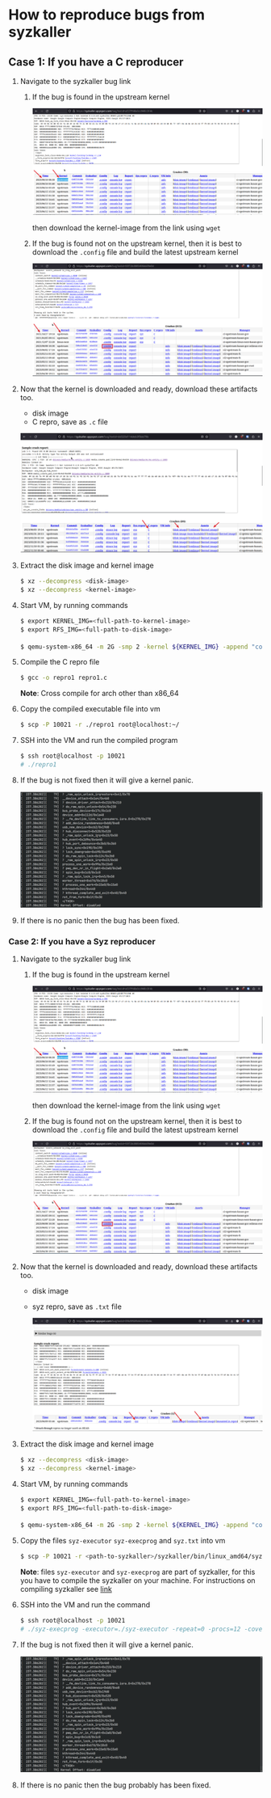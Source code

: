 # How to reproduce bugs from syzkaller 

## Case 1: If you have a C reproducer

1.  Navigate to the syzkaller bug link 
    1.  If the bug is found in the upstream kernel 
        
        ![download-images](assets/syzkaller-download-images2.png) 

        then download the kernel-image from the link using `wget` 
    
    2.  If the bug is found not on the upstream kernel, then it is best 
        to download the `.config` file and build the latest upstream kernel 

        ![download-images](assets/syzkaller-download-images3.png) 

1.  Now that the kernel is downloaded and ready, download these artifacts too. 
    -   disk image 
    -   C repro, save as `.c` file 

    ![download-images](assets/syzkaller-download-images.png) 

2.  Extract the disk image and kernel image 
    ```sh 
    $ xz --decompress <disk-image> 
    $ xz --decompress <kernel-image> 
    ```
3.  Start VM, by running commands 
    ```sh
    $ export KERNEL_IMG=<full-path-to-kernel-image>
    $ export RFS_IMG=<full-path-to-disk-image>

    $ qemu-system-x86_64 -m 2G -smp 2 -kernel ${KERNEL_IMG} -append "console=ttyS0 root=/dev/sda1 earlyprintk=serial net.ifnames=0" -drive file=${RFS_IMG},format=raw -net user,host=10.0.2.10,hostfwd=tcp:127.0.0.1:10021-:22 -net nic,model=e1000 -enable-kvm -nographic -pidfile vm.pid 2>&1 | tee vm.log
    ```
4.  Compile the C repro file  
    ```sh
    $ gcc -o repro1 repro1.c 
    ```
    **Note**: Cross compile for arch other than x86_64

5.  Copy the compiled executable file into vm 
    ```sh 
    $ scp -P 10021 -r ./repro1 root@localhost:~/  
    ```

6.  SSH into the VM and run the compiled program 
    ```sh 
    $ ssh root@localhost -p 10021 
    # ./repro1 
    ```

7.  If the bug is not fixed then it will give a kernel panic. 

    ![syzkaller-panic](assets/syzkaller-panic.png) 

8.  If there is no panic then the bug has been fixed. 


### Case 2: If you have a Syz reproducer

1.  Navigate to the syzkaller bug link 
    1.  If the bug is found in the upstream kernel 
        
        ![download-images](assets/syzkaller-download-images2.png) 

        then download the kernel-image from the link using `wget` 
    
    2.  If the bug is found not on the upstream kernel, then it is best 
        to download the `.config` file and build the latest upstream kernel 

        ![download-images](assets/syzkaller-download-images3.png) 

1.  Now that the kernel is downloaded and ready, download these artifacts too. 
    -   disk image 
    -   syz repro, save as `.txt` file 

        ![download-images](assets/syzkaller-download-images4.png) 

2.  Extract the disk image and kernel image 
    ```sh 
    $ xz --decompress <disk-image> 
    $ xz --decompress <kernel-image> 
    ```
3.  Start VM, by running commands 
    ```sh
    $ export KERNEL_IMG=<full-path-to-kernel-image>
    $ export RFS_IMG=<full-path-to-disk-image>

    $ qemu-system-x86_64 -m 2G -smp 2 -kernel ${KERNEL_IMG} -append "console=ttyS0 root=/dev/sda1 earlyprintk=serial net.ifnames=0" -drive file=${RFS_IMG},format=raw -net user,host=10.0.2.10,hostfwd=tcp:127.0.0.1:10021-:22 -net nic,model=e1000 -enable-kvm -nographic -pidfile vm.pid 2>&1 | tee vm.log
    ```
5.  Copy the files `syz-executor` `syz-execprog` and `syz.txt` into vm 
    ```sh 
    $ scp -P 10021 -r <path-to-syzkaller>/syzkaller/bin/linux_amd64/syz-executor <path-to-syzkaller>/syzkaller/bin/linux_amd64/syz-execprog ./syz.txt root@localhost:~/ 
    ```
    **Note**: files `syz-executor` and `syz-execprog` are part of syzkaller, 
    for this you have to compile the syzkaller on your machine. For instructions 
    on compiling syzkaller see [link](https://github.com/google/syzkaller/blob/master/docs/linux/setup.md)

6.  SSH into the VM and run the command 
    ```sh 
    $ ssh root@localhost -p 10021 
    # ./syz-execprog -executor=./syz-executor -repeat=0 -procs=12 -cover=0 ./syz.txt 
    ```

7.  If the bug is not fixed then it will give a kernel panic. 

    ![syzkaller-panic](assets/syzkaller-panic.png) 

8.  If there is no panic then the bug probably has been fixed. 
